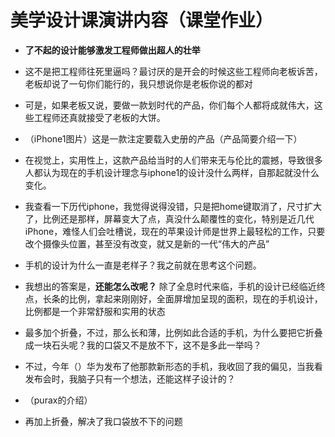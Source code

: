 # 美学设计课演讲内容（课堂作业）

- **了不起的设计能够激发工程师做出超人的壮举** 

- 这不是把工程师往死里逼吗？最讨厌的是开会的时候这些工程师向老板诉苦，老板却说了一句你们能行的，我只想说你是老板你说的都对

- 可是，如果老板又说，要做一款划时代的产品，你们每个人都将成就伟大，这些工程师还真就接受了老板的大饼。

- （iPhone1图片）这是一款注定要载入史册的产品（产品简要介绍一下）

- 在视觉上，实用性上，这款产品给当时的人们带来无与伦比的震撼，导致很多人都认为现在的手机设计理念与iphone1的设计没什么两样，自那起就没什么变化。

- 我查看一下历代iphone，我觉得说得没错，只是把home键取消了，尺寸扩大了，比例还是那样，屏幕变大了点，真没什么颠覆性的变化，特别是近几代iPhone，难怪人们会吐槽说，现在的苹果设计师是世界上最轻松的工作，只要改个摄像头位置，甚至没有改变，就又是新的一代“伟大的产品”

- 手机的设计为什么一直是老样子？我之前就在思考这个问题。

- 我想出的答案是，**还能怎么改呢？** 除了全息时代来临，手机的设计已经临近终点，长条的比例，拿起来刚刚好，全面屏增加呈现的面积，现在的手机设计，比例都是一个非常舒服和实用的状态

- 最多加个折叠，不过，那么长和薄，比例如此合适的手机，为什么要把它折叠成一块石头呢？我的口袋又不是放不下，这不是多此一举吗？

- 不过，今年（）华为发布了他那款新形态的手机，我收回了我的偏见，当我看发布会时，我脑子只有一个想法，还能这样子设计的？
- （purax的介绍）

- 再加上折叠，解决了我口袋放不下的问题

